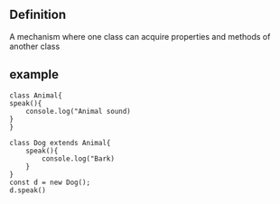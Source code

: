 ## Definition
A mechanism where one class can acquire properties and methods of another class

## example
```
class Animal{
speak(){
    console.log("Animal sound)
}
}

class Dog extends Animal{
    speak(){
        console.log("Bark)
    }
}
const d = new Dog();
d.speak()
```